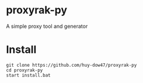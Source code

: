 # proxyrak-py
A simple proxy tool and generator

# Install
```
git clone https://github.com/huy-dow47/proxyrak-py
cd proxyrak-py
start install.bat
```
